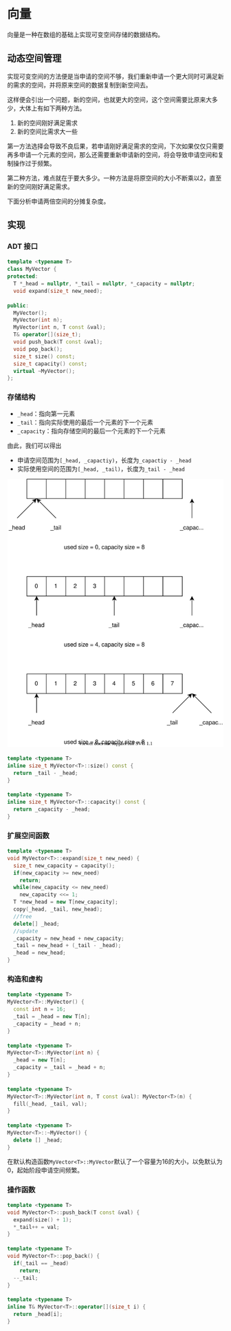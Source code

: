 # 向量

向量是一种在数组的基础上实现可变空间存储的数据结构。

## 动态空间管理

实现可变空间的方法便是当申请的空间不够，我们重新申请一个更大同时可满足新的需求的空间，并将原来空间的数据复制到新空间去。

这样便会引出一个问题，新的空间，也就更大的空间，这个空间需要比原来大多少，大体上有如下两种方法。

1. 新的空间刚好满足需求
2. 新的空间比需求大一些

第一方法选择会导致不良后果，若申请刚好满足需求的空间，下次如果仅仅只需要再多申请一个元素的空间，那么还需要重新申请新的空间，将会导致申请空间和复制操作过于频繁。

第二种方法，难点就在于要大多少。一种方法是将原空间的大小不断乘以2，直至新的空间刚好满足需求。

下面分析申请两倍空间的分摊复杂度。

## 实现

### ADT 接口

```cpp
template <typename T>
class MyVector {
protected:
  T *_head = nullptr, *_tail = nullptr, *_capacity = nullptr;
  void expand(size_t new_need);
  
public:
  MyVector();
  MyVector(int n);
  MyVector(int n, T const &val);
  T& operator[](size_t);
  void push_back(T const &val);
  void pop_back();
  size_t size() const;
  size_t capacity() const;
  virtual ~MyVector();
};
```

### 存储结构

- `_head`：指向第一元素
- `_tail`：指向实际使用的最后一个元素的下一个元素
- `_capacity`：指向存储空间的最后一个元素的下一个元素

由此，我们可以得出

- 申请空间范围为`[_head, _capactiy)`，长度为`_capactiy - _head`
- 实际使用空间的范围为`[_head, _tail)`，长度为`_tail - _head`

![物理结构图](physical-structure.drawio.svg)

```cpp
template <typename T>
inline size_t MyVector<T>::size() const {
  return _tail - _head;
}

template <typename T>
inline size_t MyVector<T>::capacity() const {
  return _capacity - _head;
}
```

### 扩展空间函数

```cpp
template <typename T>
void MyVector<T>::expand(size_t new_need) {
  size_t new_capacity = capacity();
  if(new_capacity >= new_need)
    return;
  while(new_capacity <= new_need)
    new_capacity <<= 1;
  T *new_head = new T[new_capacity];
  copy(_head, _tail, new_head);
  //free
  delete[] _head;
  //update
  _capacity = new_head + new_capacity;
  _tail = new_head + (_tail - _head);
  _head = new_head;
}
```

### 构造和虚构

```cpp
template <typename T>
MyVector<T>::MyVector() {
  const int n = 16;
  _tail = _head = new T[n];
  _capacity = _head + n;
}

template <typename T>
MyVector<T>::MyVector(int n) {
  _head = new T[n];
  _capacity = _tail = _head + n;
}

template <typename T>
MyVector<T>::MyVector(int n, T const &val): MyVector<T>(n) {
  fill(_head, _tail, val);
}

template <typename T>
MyVector<T>::~MyVector() {
  delete [] _head;
}
```

在默认构造函数`MyVector<T>::MyVector`默认了一个容量为16的大小，以免默认为0，起始阶段申请空间频繁。

### 操作函数

```cpp
template <typename T>
void MyVector<T>::push_back(T const &val) {
  expand(size() + 1);
  *_tail++ = val;
}

template <typename T>
void MyVector<T>::pop_back() {
  if(_tail == _head)
    return;
  --_tail;
}

template <typename T>
inline T& MyVector<T>::operator[](size_t i) {
  return _head[i];
}
```